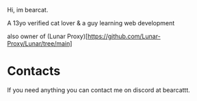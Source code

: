 
Hi, im bearcat.

A 13yo verified cat lover & a guy learning web development

also owner of (Lunar Proxy)[https://github.com/Lunar-Proxy/Lunar/tree/main]

# Contacts

If you need anything you can contact me on discord at bearcattt.
